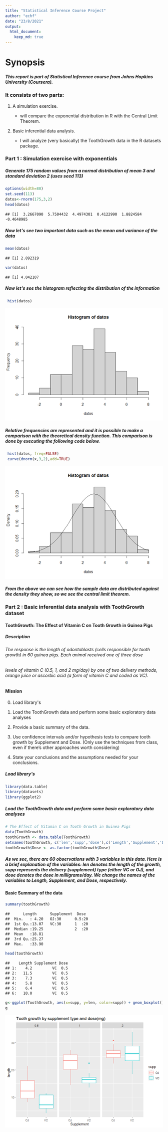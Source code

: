 ```yaml
---
title: "Statistical Inference Course Project"
author: "echf"
date: "23/8/2021"
output:
  html_document: 
    keep_md: true
---
```


# Synopsis

##### This report is part of Statistical Inference course from Johns Hopkins University (Coursera).

### It consists of two parts:

 1. A simulation exercise.

    * will compare the exponential distribution in R with the Central Limit Theorem.

 2. Basic inferential data analysis.

    * I will analyze (very basically) the ToothGrowth data in the R datasets package.


### Part 1 : Simulation exercise with exponentials

##### Generate 175 random values from a normal distribution of mean 3 and standard deviation 2 (uses seed 113) 

```r
options(width=80)
set.seed(113) 
datos<-rnorm(175,3,2)
head(datos)
```

```
## [1]  3.2667090  5.7504432  4.4974301  0.4122990  1.8824584 -0.4648985
```
##### Now let's see two important data such as the mean and variance of the data 

```r
mean(datos)
```

```
## [1] 2.892319
```

```r
var(datos)
```

```
## [1] 4.042107
```
##### Now let's see the histogram reflecting the distribution of the information 

```r
 hist(datos)
```

![](Simulation-Exercise_files/figure-html/unnamed-chunk-3-1.png)<!-- -->

##### Relative frequencies are represented and it is possible to make a comparison with the theoretical density function. This comparison is done by executing the following code below. 

```r
 hist(datos, freq=FALSE)
 curve(dnorm(x,3,2),add=TRUE)
```

![](Simulation-Exercise_files/figure-html/unnamed-chunk-4-1.png)<!-- -->

##### From the above we can see how the sample data are distributed against the density they show, so we see the central limit theorem. 

### Part 2 : Basic inferential data analysis with ToothGrowth dataset


#### ToothGrowth: The Effect of Vitamin C on Tooth Growth in Guinea Pigs

##### Description

###### The response is the length of odontoblasts (cells responsible for tooth growth) in 60 guinea pigs. Each animal received one of three dose
###### levels of vitamin C (0.5, 1, and 2 mg/day) by one of two delivery methods, orange juice or ascorbic acid (a form of vitamin C and coded as VC).


#### Mission

0. Load library's

1. Load the ToothGrowth data and perform some basic exploratory data analyses

2. Provide a basic summary of the data.

3. Use confidence intervals and/or hypothesis tests to compare tooth growth by Supplement and Dose. (Only use the techniques from class, even if there’s other approaches worth considering)

4. State your conclusions and the assumptions needed for your conclusions.


##### Load library's


```r
library(data.table)
library(datasets)
library(ggplot2)
```




##### Load the ToothGrowth data and perform some basic exploratory data analyses


```r
# The Effect of Vitamin C on Tooth Growth in Guinea Pigs
data(ToothGrowth)
toothGrowth <- data.table(ToothGrowth) 
setnames(toothGrowth, c('len','supp','dose'),c('Length','Supplement','Dose'))
toothGrowth$Dose <- as.factor(toothGrowth$Dose)
```
##### As we see, there are 60 observations with 3 variables in this data. Here is a brief explanation of the variables: len denotes the length of the growth, supp represents the delivery (supplement) type (either VC or OJ), and dose denotes the dose in milligrams/day. We change the names of the variables to Length, Supplement, and Dose, respectively.


#### Basic Summary of the data


```r
summary(toothGrowth)
```

```
##      Length      Supplement  Dose   
##  Min.   : 4.20   OJ:30      0.5:20  
##  1st Qu.:13.07   VC:30      1  :20  
##  Median :19.25              2  :20  
##  Mean   :18.81                      
##  3rd Qu.:25.27                      
##  Max.   :33.90
```

```r
head(toothGrowth)
```

```
##    Length Supplement Dose
## 1:    4.2         VC  0.5
## 2:   11.5         VC  0.5
## 3:    7.3         VC  0.5
## 4:    5.8         VC  0.5
## 5:    6.4         VC  0.5
## 6:   10.0         VC  0.5
```


```r
g<-ggplot(ToothGrowth, aes(x=supp, y=len, color=supp)) + geom_boxplot() + facet_grid(facets = ~ dose) + labs(title="Tooth growth by supplement type and dose(mg)" , y = "length", x = "Supplement")
g
```

![](Simulation-Exercise_files/figure-html/unnamed-chunk-8-1.png)<!-- -->














